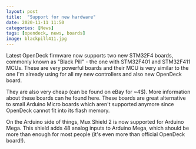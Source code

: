 ```yaml
---
layout: post
title:  "Support for new hardware"
date: 2020-11-11 11:50
categories: [News]
tags: [opendeck, news, boards]
image: blackpill411.jpg
---
```


Latest OpenDeck firmware now supports two new STM32F4 boards, commonly known as "Black Pill" - the one with STM32F401 and STM32F411 MCUs. These are very powerful boards and their MCU is very similar to the one I'm already using for all my new controllers and also new OpenDeck board.

They are also very cheap (can be found on eBay for ~4$). More information about these boards can he found here. These boards are great alternative to small Arduino Micro boards which aren't supported anymore since OpenDeck cannot fit into its flash memory.

On the Arduino side of things, Mux Shield 2 is now supported for Arduino Mega. This shield adds 48 analog inputs to Arduino Mega, which should be more than enough for most people (it's even more than official OpenDeck board!).